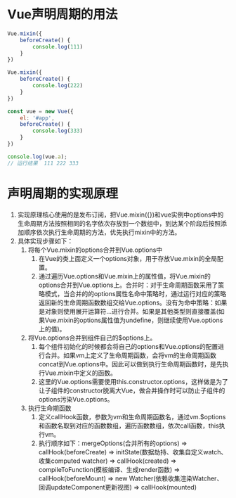 # Vue声明周期的用法
``` js
Vue.mixin({
    beforeCreate() {
        console.log(111)
    }
})

Vue.mixin({
    beforeCreate() {
        console.log(222)
    }
})

const vue = new Vue({
    el: '#app',
    beforeCreate() {
        console.log(333)
    }
})

console.log(vue.a);
// 运行结果  111 222 333
```

# 声明周期的实现原理
1. 实现原理核心使用的是发布订阅，把Vue.mixin({})和vue实例中options中的生命周期方法按照相同的名字依次存放到一个数组中，到达某个阶段后按照添加顺序依次执行生命周期的方法，优先执行mixin中的方法。
2. 具体实现步骤如下：
   1. 将每个Vue.mixin的options合并到Vue.options中
      1. 在Vue的类上面定义一个options对象，用于存放Vue.mixin的全局配置。
      2. 通过遍历Vue.options和Vue.mixin上的属性值，将Vue.mixin的options合并到Vue.options上。合并时：对于生命周期函数采用了策略模式，当合并的的options属性名命中策略时，通过运行对应的策略返回新的生命周期函数数组交给Vue.options。没有为命中策略：如果是对象则使用展开运算符...进行合并。如果是其他类型则直接覆盖(如果Vue.mixin的options属性值为undefine，则继续使用Vue.options上的值)。
   2. 将Vue.options合并到组件自己的$options上。
      1. 每个组件初始化的时候都会将自己的options和Vue.options的配置进行合并。如果vm上定义了生命周期函数，会将vm的生命周期函数concat到Vue.options中。因此可以做到执行生命周期函数时，是先执行Vue.mixin中定义的函数。
      2. 这里的Vue.options需要使用this.constructor.options，这样做是为了让子组件的constructor脱离大Vue，做合并操作时可以防止子组件的options污染Vue.options。
   3. 执行生命期函数
      1. 定义callHook函数，参数为vm和生命周期函数名，通过vm.$options和函数名取到对应的函数数组，遍历函数数组，依次call函数，this执行vm。
      2. 执行顺序如下：mergeOptions(合并所有的options) => callHook(beforeCreate) => initState(数据劫持、收集自定义watch、收集computed watcher) => callHook(created) => compileToFunction(模板编译、生成render函数) => callHook(beforeMount) => new Watcher(依赖收集渲染Watcher、回调updateComponent更新视图) => callHook(mounted) 
   